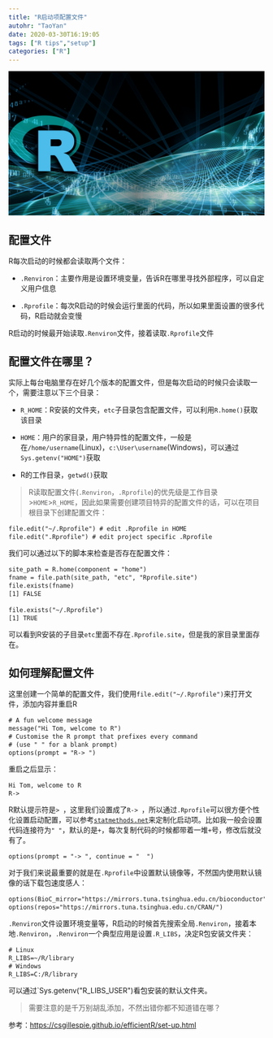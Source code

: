```yaml
---
title: "R启动项配置文件"
autohr: "TaoYan"
date: 2020-03-30T16:19:05
tags: ["R tips","setup"]
categories: ["R"]
---
```


![](https://raw.githubusercontent.com/YTLogos/pic_link/master/img/20200407234529.png)

<!--more-->

## 配置文件

R每次启动的时候都会读取两个文件：

* `.Renviron`：主要作用是设置环境变量，告诉R在哪里寻找外部程序，可以自定义用户信息

* `.Rprofile`：每次R启动的时候会运行里面的代码，所以如果里面设置的很多代码，R启动就会变慢

R启动的时候最开始读取`.Renviron`文件，接着读取`.Rprofile`文件

## 配置文件在哪里？

实际上每台电脑里存在好几个版本的配置文件，但是每次启动的时候只会读取一个，需要注意以下三个目录：

* `R_HOME`：R安装的文件夹，`etc`子目录包含配置文件，可以利用`R.home()`获取该目录

* `HOME`：用户的家目录，用户特异性的配置文件，一般是在`/home/username`(Linux)，`c:\User\username`(Windows)，可以通过`Sys.getenv("HOME")`获取

* R的工作目录，`getwd()`获取

> R读取配置文件(`.Renviron`，`.Rprofile`)的优先级是工作目录>`HOME`>`R_HOME`，因此如果需要创建项目特异的配置文件的话，可以在项目根目录下创建配置文件：

```
file.edit("~/.Rprofile") # edit .Rprofile in HOME
file.edit(".Rprofile") # edit project specific .Rprofile
```

我们可以通过以下的脚本来检查是否存在配置文件：

```
site_path = R.home(component = "home")
fname = file.path(site_path, "etc", "Rprofile.site")
file.exists(fname)
[1] FALSE

file.exists("~/.Rprofile")
[1] TRUE
```

可以看到R安装的子目录`etc`里面不存在`.Rprofile.site`，但是我的家目录里面存在。

## 如何理解配置文件

这里创建一个简单的配置文件，我们使用`file.edit("~/.Rprofile")`来打开文件，添加内容并重启R

```
# A fun welcome message
message("Hi Tom, welcome to R")
# Customise the R prompt that prefixes every command
# (use " " for a blank prompt)
options(prompt = "R-> ")
```

重启之后显示：

```
Hi Tom, welcome to R
R->
```

R默认提示符是`> `，这里我们设置成了`R-> `，所以通过`.Rprofile`可以很方便个性化设置启动配置，可以参考[`statmethods.net`](https://www.statmethods.net/interface/customizing.html)来定制化启动项。比如我一般会设置代码连接符为`" "`，默认的是`+`，每次复制代码的时候都带着一堆`+`号，修改后就没有了。

```
options(prompt = "-> ", continue = "  ")
```



对于我们来说最重要的就是在`.Rprofile`中设置默认镜像等，不然国内使用默认镜像的话下载包速度感人：

```
options(BioC_mirror="https://mirrors.tuna.tsinghua.edu.cn/bioconductor")
options(repos="https://mirrors.tuna.tsinghua.edu.cn/CRAN/")
```



`.Renviron`文件设置环境变量等，R启动的时候首先搜索全局`.Renviron`，接着本地`.Renviron`，`.Renviron`一个典型应用是设置`.R_LIBS`，决定R包安装文件夹：

```
# Linux
R_LIBS=~/R/library
# Windows
R_LIBS=C:/R/library
```

可以通过`Sys.getenv("R_LIBS_USER")看包安装的默认文件夹。

> 需要注意的是千万别胡乱添加，不然出错你都不知道错在哪？


参考：https://csgillespie.github.io/efficientR/set-up.html
